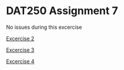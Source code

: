 # DAT250 Assignment 7

No issues during this excercise

[Excercise 2](/expass7/hello-world/)

[Excercise 3](/expass7/queue_messaging/)

[Excercise 4](/expass7/pub-sub/)